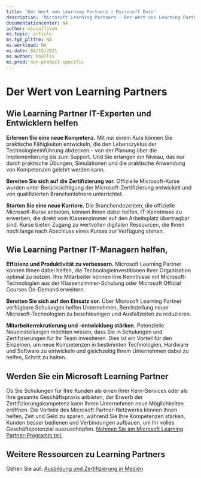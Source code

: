 ```yaml
---
title: 'Der Wert von Learning Partners | Microsoft Docs'
description: 'Microsoft Learning Partners - Der Wert von Learning Partners'
documentationcenter: NA
author: micsullivan
ms.topic: article
ms.tgt_pltfrm: NA
ms.workload: NA
ms.date: 04/15/2021
ms.author: msulliv
ms.prod: non-product-specific
---
```

# Der Wert von Learning Partners

## Wie Learning Partner IT-Experten und Entwicklern helfen

**Erlernen Sie eine neue Kompetenz.** Mit nur einem Kurs können Sie praktische Fähigkeiten entwickeln, die den Lebenszyklus der Technologieeinführung abdecken – von der Planung über die Implementierung bis zum Support. Und Sie erlangen ein Niveau, das nur durch praktische Übungen, Simulationen und die praktische Anwendung von Kompetenzen gelehrt werden kann.

**Bereiten Sie sich auf die Zertifizierung vor.** Offizielle Microsoft-Kurse wurden unter Berücksichtigung der Microsoft-Zertifizierung entwickelt und von qualifizierten Branchenlehrern unterrichtet.

**Starten Sie eine neue Karriere.** Die Branchendozenten, die offizielle Microsoft-Kurse anbieten, können Ihnen dabei helfen, IT-Kenntnisse zu erwerben, die direkt vom Klassenzimmer auf den Arbeitsplatz übertragbar sind. Kurse bieten Zugang zu wertvollen digitalen Ressourcen, die Ihnen noch lange nach Abschluss eines Kurses zur Verfügung stehen.

## Wie Learning Partner IT-Managern helfen,

**Effizienz und Produktivität zu verbessern.** Microsoft Learning Partner können Ihnen dabei helfen, die Technologieinvestitionen Ihrer Organisation optimal zu nutzen. Ihre Mitarbeiter können ihre Kenntnisse mit Microsoft-Technologien aus der Klassenzimmer-Schulung oder Microsoft Official Courses On-Demand erweitern.

**Bereiten Sie sich auf den Einsatz vor.** Über Microsoft Learning Partner verfügbare Schulungen helfen Unternehmen, Bereitstellung neuer Microsoft-Technologien zu beschleunigen und Ausfallzeiten zu reduzieren.

**Mitarbeiterrekrutierung und -entwicklung stärken.** Potenzielle Neueinstellungen möchten wissen, dass Sie in Schulungen und Zertifizierungen für Ihr Team investieren. Dies ist ein Vorteil für den Einzelnen, um neue Kompetenzen in bestimmten Technologien, Hardware und Software zu entwickeln und gleichzeitig Ihrem Unternehmen dabei zu helfen, Schritt zu halten.

## Werden Sie ein Microsoft Learning Partner

Ob Sie Schulungen für Ihre Kunden als einen Ihrer Kern-Services oder als Ihre gesamte Geschäftspraxis anbieten, der Erwerb der Zertifizierungskompetenz kann Ihrem Unternehmen neue Möglichkeiten eröffnen. Die Vorteile des Microsoft Partner-Netzwerks können Ihnen helfen, Zeit und Geld zu sparen, während Sie Ihre Kompetenzen stärken, Kunden besser bedienen und Verbindungen aufbauen, um Ihr volles Geschäftspotenzial auszuschöpfen. [Nehmen Sie am Microsoft Learning Partner-Programm teil.](https://partner.microsoft.com/membership/learning-partners)

## Weitere Ressourcen zu Learning Partners  

Gehen Sie auf: [Ausbildung und Zertifizierung in Medien](/learn/certifications/media)